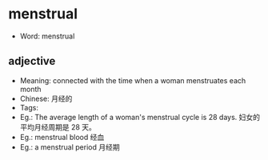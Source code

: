 # menstrual

- Word: menstrual

## adjective

- Meaning: connected with the time when a woman menstruates each month
- Chinese: 月经的
- Tags: 
- Eg.: The average length of a woman's menstrual cycle is 28 days. 妇女的平均月经周期是 28 天。
- Eg.: menstrual blood 经血
- Eg.: a menstrual period 月经期

